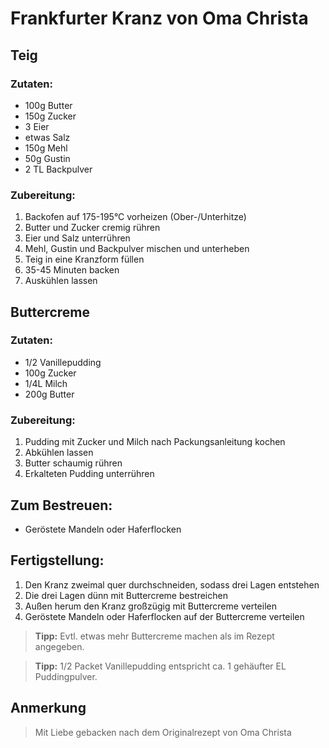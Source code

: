 # Frankfurter Kranz von Oma Christa

## Teig
### Zutaten:
- 100g Butter
- 150g Zucker
- 3 Eier
- etwas Salz
- 150g Mehl
- 50g Gustin
- 2 TL Backpulver

### Zubereitung:
1. Backofen auf 175-195°C vorheizen (Ober-/Unterhitze)
2. Butter und Zucker cremig rühren
3. Eier und Salz unterrühren
4. Mehl, Gustin und Backpulver mischen und unterheben
5. Teig in eine Kranzform füllen
6. 35-45 Minuten backen
7. Auskühlen lassen

## Buttercreme
### Zutaten:
- 1/2 Vanillepudding
- 100g Zucker
- 1/4L Milch
- 200g Butter

### Zubereitung:
1. Pudding mit Zucker und Milch nach Packungsanleitung kochen
2. Abkühlen lassen
3. Butter schaumig rühren
4. Erkalteten Pudding unterrühren

## Zum Bestreuen:
- Geröstete Mandeln oder Haferflocken

## Fertigstellung:
1. Den Kranz zweimal quer durchschneiden, sodass drei Lagen entstehen
2. Die drei Lagen dünn mit Buttercreme bestreichen
3. Außen herum den Kranz großzügig mit Buttercreme verteilen
4. Geröstete Mandeln oder Haferflocken auf der Buttercreme verteilen

> **Tipp:** Evtl. etwas mehr Buttercreme machen als im Rezept angegeben.

> **Tipp:** 1/2 Packet Vanillepudding entspricht ca. 1 gehäufter EL Puddingpulver.

## Anmerkung
> Mit Liebe gebacken nach dem Originalrezept von Oma Christa
